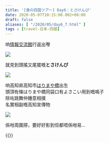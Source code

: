 ```yaml
---
title: '[食の四国ツアー] Day6：とさけんぴ'
date: 2020-05-07T10:15:00.002+08:00
draft: false
aliases: [ "/2020/05/day6_7.html" ]
tags : [travel-日本-四國]
---
```


响[情報交流館](https://hidie.net/shikoku6n/)行返出嚟  

![](/images/shikoku6o.jpg)

就見到頭搖又尾擺嘅**とさけんぴ**  

![](/images/shikoku6o1.jpg)

响高知県高知市[はりまや橋](https://hidie.net/shikoku6p/)出生  
頭頂有條はりまや橋同袋口有よさこい用到嘅鳴子  
除咗跳舞仲鍾意相撲  
名實相副嘅高知宣傳物  

![](/images/shikoku6o2.jpg)

係咁周圍擰，要好好影到佢都唔係咁易...  
  
  
{{<shikoku>}}
